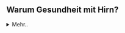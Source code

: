## Warum Gesundheit mit Hirn?
<details>
  <summary>Mehr..</summary>
Das Gehirn ist der Schlüssel zur geistigen und körperlichen Gesundheit.
Denn das Gehirn orchestriert unsere Körperfunktionen und durch das Gehirn treffen wir Entscheidungen. 
Dadurch bestimmt das Gehirn die Qualität unserer Lebenserfahrungen, unsere Routinen und damit auch unsere Lebensweise, die unsere geistige und körperliche Gesundheit beeinflusst.
Damit beginnt Gesundheit im Gehirn! Und wir tun gut daran, unser Gehirn für unsere Ziele bestmöglich einzusetzen und es zu pflegen und zu optimieren. 
Damit werden wir zu smarten Gehirnbesitzern und -benutzern.
</details>
